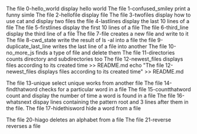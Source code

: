 The file 0-hello_world display hello world
The file 1-confused_smiley print a funny simle 
The file 2-hellofile display file
The file 3-twofiles display how to use cat and display two files
the file 4-lastlines display the last 10 lines of a file
The file 5-firstlines display the first 10 lines of a file
The file 6-third_line display the third line of a file
The file 7-file creates a new file and write to it
The file 8-cwd_state write the result of ls -al into a file
the file 9-duplicate_last_line writes the last line of a file into another
The file 10-no_more_js finds a type of file and delete them
The file 11-directories counts directory and subdirectories too
The file 12-newest_files displays files according to its created time >> README.md
echo "The file 12-newest_files displays files according to its created time" >> README.md


The file 13-unique select unique works from another file
The file 14-findthatword checks for a particular word in a file
The file 15-countthatword count and display the number of time a word is found in a file
The file 16-whatsnext dispay lines containing the pattern root and 3 lines after them in the file.
The file 17-hidethisword hide a word from a file

The file 20-hiago deletes an alphabet from a file
The file 21-reverse reverses a file
